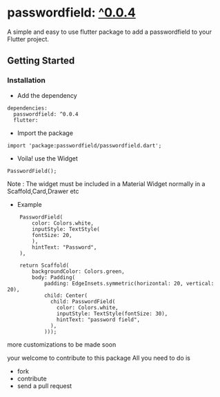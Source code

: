#  passwordfield: [^0.0.4](https://pub.dev/packages/passwordfield) 



A simple and easy to use flutter package to add a passwordfield to your Flutter project.

## Getting Started

### Installation

- Add the dependency
```
dependencies:
  passwordfield: ^0.0.4
  flutter:
```
- Import the package
```
import 'package:passwordfield/passwordfield.dart';
```
- Voila! use the Widget
```
PasswordField();
```
Note : The widget must be included in a Material Widget normally in a Scaffold,Card,Drawer etc

- Example

```
    PasswordField(
        color: Colors.white,
        inputStyle: TextStyle(
        fontSize: 20,
        ),
        hintText: "Password",
    ),
```

```
    return Scaffold(
        backgroundColor: Colors.green,
        body: Padding(
            padding: EdgeInsets.symmetric(horizontal: 20, vertical: 20),
            child: Center(
              child: PasswordField(
                color: Colors.white,
                inputStyle: TextStyle(fontSize: 30),
                hintText: "password field",
              ),
            )));
```
more customizations to be made soon

your welcome to contribute to this package All you need to do is 
 - fork
 - contribute
 - send a pull request
